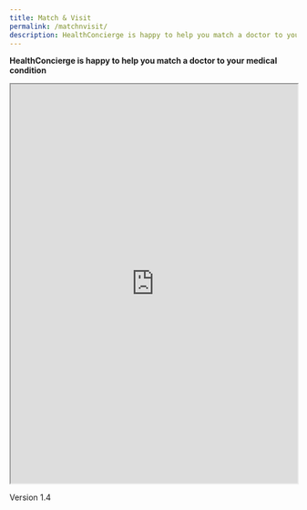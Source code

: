 ```yaml
---
title: Match & Visit
permalink: /matchnvisit/
description: HealthConcierge is happy to help you match a doctor to your medical condition
---
```

<b>HealthConcierge is happy to help you match a doctor to your medical condition</b>

<iframe src="https://www.checkfirst.gov.sg/c/quiz" style="width:100%;height:700px"></iframe>

Version 1.4